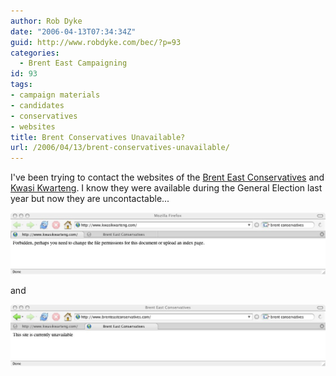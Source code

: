 ```yaml
---
author: Rob Dyke
date: "2006-04-13T07:34:34Z"
guid: http://www.robdyke.com/bec/?p=93
categories:
  - Brent East Campaigning
id: 93
tags:
- campaign materials
- candidates
- conservatives
- websites
title: Brent Conservatives Unavailable?
url: /2006/04/13/brent-conservatives-unavailable/
---
```

I've been trying to contact the websites of the [Brent East Conservatives](http://www.brenteastconservatives.com/) and [Kwasi Kwarteng](http://www.kwasikwarteng.com/). I know they were available during the General Election last year but now they are uncontactable...

<a id="p91" rel="attachment" class="imagelink" title="kwasi kwarteng www com" href="http://www.robdyke.com/bec/?attachment_id=91"><img id="image91" alt="kwasi kwarteng www com" src="/pubfiles/2006/04/kk_con_website_12apr.jpg" /></a>

and

<a title="Brent East Conservatives unavailable dot com" class="imagelink" rel="attachment" id="p92" href="http://www.robdyke.com/bec/?attachment_id=92"><img alt="Brent East Conservatives unavailable dot com" id="image92" src="/pubfiles/2006/04/be_con_website_12apr.jpg" /></a>